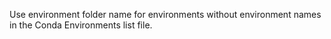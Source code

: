 Use environment folder name for environments without environment names in the Conda Environments list file.
